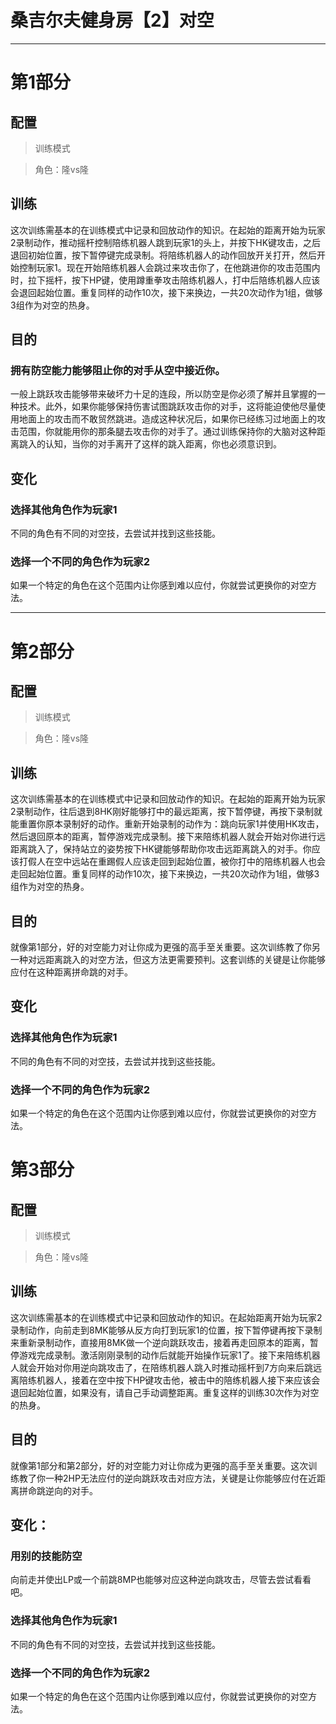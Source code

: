 # 桑吉尔夫健身房【2】对空
---
# 第1部分
## 配置
> 训练模式

> 角色：隆vs隆

## 训练
这次训练需基本的在训练模式中记录和回放动作的知识。在起始的距离开始为玩家2录制动作，推动摇杆控制陪练机器人跳到玩家1的头上，并按下HK键攻击，之后退回初始位置，按下暂停键完成录制。将陪练机器人的动作回放开关打开，然后开始控制玩家1。现在开始陪练机器人会跳过来攻击你了，在他跳进你的攻击范围内时，拉下摇杆，按下HP键，使用蹲重拳攻击陪练机器人，打中后陪练机器人应该会退回起始位置。重复同样的动作10次，接下来换边，一共20次动作为1组，做够3组作为对空的热身。

## 目的
### 拥有防空能力能够阻止你的对手从空中接近你。
一般上跳跃攻击能够带来破坏力十足的连段，所以防空是你必须了解并且掌握的一种技术。此外，如果你能够保持伤害试图跳跃攻击你的对手，这将能迫使他尽量使用地面上的攻击而不敢贸然跳进。造成这种状况后，如果你已经练习过地面上的攻击范围，你就能用你的那条腿去攻击你的对手了。通过训练保持你的大脑对这种距离跳入的认知，当你的对手离开了这样的跳入距离，你也必须意识到。

## 变化
### 选择其他角色作为玩家1
不同的角色有不同的对空技，去尝试并找到这些技能。
### 选择一个不同的角色作为玩家2
如果一个特定的角色在这个范围内让你感到难以应付，你就尝试更换你的对空方法。

---
# 第2部分
## 配置
> 训练模式

> 角色：隆vs隆

## 训练
这次训练需基本的在训练模式中记录和回放动作的知识。在起始的距离开始为玩家2录制动作，往后退到8HK刚好能够打中的最远距离，按下暂停键，再按下录制就能重置你原本录制好的动作。重新开始录制的动作为：跳向玩家1并使用HK攻击，然后退回原本的距离，暂停游戏完成录制。接下来陪练机器人就会开始对你进行远距离跳入了，保持站立的姿势按下HK键能够帮助你攻击远距离跳入的对手。你应该打假人在空中远站在重踢假人应该走回到起始位置，被你打中的陪练机器人也会走回起始位置。重复同样的动作10次，接下来换边，一共20次动作为1组，做够3组作为对空的热身。

## 目的
就像第1部分，好的对空能力对让你成为更强的高手至关重要。这次训练教了你另一种对远距离跳入的对空方法，但这方法更需要预判。这套训练的关键是让你能够应付在这种距离拼命跳的对手。

## 变化
### 选择其他角色作为玩家1
不同的角色有不同的对空技，去尝试并找到这些技能。

### 选择一个不同的角色作为玩家2
如果一个特定的角色在这个范围内让你感到难以应付，你就尝试更换你的对空方法。

# 第3部分
## 配置
> 训练模式

> 角色：隆vs隆

## 训练
这次训练需基本的在训练模式中记录和回放动作的知识。在起始距离开始为玩家2录制动作，向前走到8MK能够从反方向打到玩家1的位置，按下暂停键再按下录制来重新录制动作，直接用8MK做一个逆向跳跃攻击，接着再走回原本的距离，暂停游戏完成录制。激活刚刚录制的动作后就能开始操作玩家1了。接下来陪练机器人就会开始对你用逆向跳攻击了，在陪练机器人跳入时推动摇杆到7方向来后跳远离陪练机器人，接着在空中按下HP键攻击他，被击中的陪练机器人接下来应该会退回起始位置，如果没有，请自己手动调整距离。重复这样的训练30次作为对空的热身。

## 目的
就像第1部分和第2部分，好的对空能力对让你成为更强的高手至关重要。这次训练教了你一种2HP无法应付的逆向跳跃攻击对应方法，关键是让你能够应付在近距离拼命跳逆向的对手。

## 变化：
### 用别的技能防空
向前走并使出LP或一个前跳8MP也能够对应这种逆向跳攻击，尽管去尝试看看吧。

### 选择其他角色作为玩家1
不同的角色有不同的对空技，去尝试并找到这些技能。

### 选择一个不同的角色作为玩家2
如果一个特定的角色在这个范围内让你感到难以应付，你就尝试更换你的对空方法。
